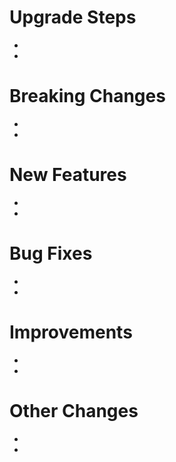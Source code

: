 # Upgrade Steps
-
-

# Breaking Changes
- 
- 

# New Features
- 
-

# Bug Fixes
-
-

# Improvements
- 
-

# Other Changes
-
-
